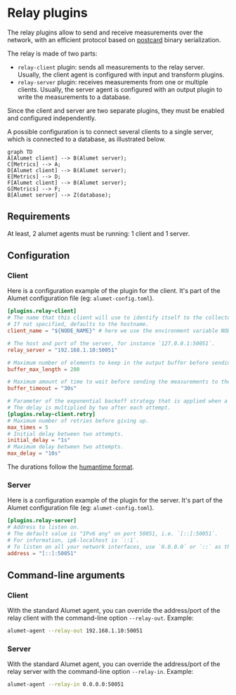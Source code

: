 # Relay plugins

The relay plugins allow to send and receive measurements over the network, with an efficient protocol based on [postcard](https://github.com/jamesmunns/postcard) binary serialization.

The relay is made of two parts:

- `relay-client` plugin: sends all measurements to the relay server. Usually, the client agent is configured with input and transform plugins.
- `relay-server` plugin: receives measurements from one or multiple clients. Usually, the server agent is configured with an output plugin to write the measurements to a database.

Since the client and server are two separate plugins, they must be enabled and configured independently.

A possible configuration is to connect several clients to a single server, which is connected to a database, as illustrated below.

```mermaid
graph TD
A[Alumet client] --> B(Alumet server);
C[Metrics] --> A;
D[Alumet client] --> B(Alumet server);
E[Metrics] --> D;
F[Alumet client] --> B(Alumet server);
G[Metrics] --> F;
B[Alumet server] --> Z(database);
```

## Requirements

At least, 2 alumet agents must be running: 1 client and 1 server.

## Configuration

### Client

Here is a configuration example of the plugin for the client. It's part of the Alumet configuration file (eg: `alumet-config.toml`).

```toml
[plugins.relay-client]
# The name that this client will use to identify itself to the collector server.
# If not specified, defaults to the hostname.
client_name = "${NODE_NAME}" # here we use the environment variable NODE_NAME

# The host and port of the server, for instance `127.0.0.1:50051`.
relay_server = "192.168.1.10:50051"

# Maximum number of elements to keep in the output buffer before sending it.
buffer_max_length = 200

# Maximum amount of time to wait before sending the measurements to the server.
buffer_timeout = "30s"

# Parameter of the exponential backoff strategy that is applied when a network operation fails.
# The delay is multiplied by two after each attempt.
[plugins.relay-client.retry]
# Maximum number of retries before giving up.
max_times = 5
# Initial delay between two attempts.
initial_delay = "1s"
# Maximum delay between two attempts.
max_delay = "10s"
```

The durations follow the [humantime format](https://docs.rs/humantime/latest/humantime/fn.parse_duration.html).

### Server

Here is a configuration example of the plugin for the server. It's part of the Alumet configuration file (eg: `alumet-config.toml`).

```toml
[plugins.relay-server]
# Address to listen on.
# The default value is "IPv6 any" on port 50051, i.e. `[::]:50051`.
# For information, ip6-localhost is `::1`.
# To listen on all your network interfaces, use `0.0.0.0` or `::` as the ip address.
address = "[::]:50051"
```

## Command-line arguments

### Client

With the standard Alumet agent, you can override the address/port of the relay client with the command-line option `--relay-out`. Example:

```sh
alumet-agent --relay-out 192.168.1.10:50051
```

### Server

With the standard Alumet agent, you can override the address/port of the relay server with the command-line option `--relay-in`. Example:

```sh
alumet-agent --relay-in 0.0.0.0:50051
```
